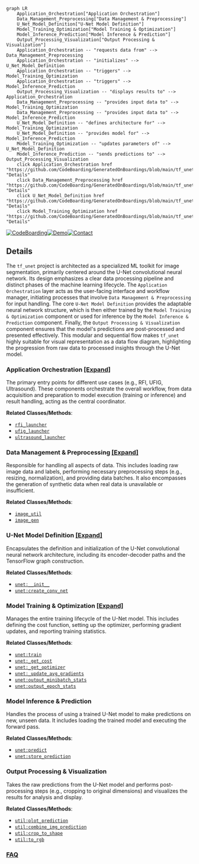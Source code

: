 ```mermaid
graph LR
    Application_Orchestration["Application Orchestration"]
    Data_Management_Preprocessing["Data Management & Preprocessing"]
    U_Net_Model_Definition["U-Net Model Definition"]
    Model_Training_Optimization["Model Training & Optimization"]
    Model_Inference_Prediction["Model Inference & Prediction"]
    Output_Processing_Visualization["Output Processing & Visualization"]
    Application_Orchestration -- "requests data from" --> Data_Management_Preprocessing
    Application_Orchestration -- "initializes" --> U_Net_Model_Definition
    Application_Orchestration -- "triggers" --> Model_Training_Optimization
    Application_Orchestration -- "triggers" --> Model_Inference_Prediction
    Output_Processing_Visualization -- "displays results to" --> Application_Orchestration
    Data_Management_Preprocessing -- "provides input data to" --> Model_Training_Optimization
    Data_Management_Preprocessing -- "provides input data to" --> Model_Inference_Prediction
    U_Net_Model_Definition -- "defines architecture for" --> Model_Training_Optimization
    U_Net_Model_Definition -- "provides model for" --> Model_Inference_Prediction
    Model_Training_Optimization -- "updates parameters of" --> U_Net_Model_Definition
    Model_Inference_Prediction -- "sends predictions to" --> Output_Processing_Visualization
    click Application_Orchestration href "https://github.com/CodeBoarding/GeneratedOnBoardings/blob/main/tf_unet/Application_Orchestration.md" "Details"
    click Data_Management_Preprocessing href "https://github.com/CodeBoarding/GeneratedOnBoardings/blob/main/tf_unet/Data_Management_Preprocessing.md" "Details"
    click U_Net_Model_Definition href "https://github.com/CodeBoarding/GeneratedOnBoardings/blob/main/tf_unet/U_Net_Model_Definition.md" "Details"
    click Model_Training_Optimization href "https://github.com/CodeBoarding/GeneratedOnBoardings/blob/main/tf_unet/Model_Training_Optimization.md" "Details"
```

[![CodeBoarding](https://img.shields.io/badge/Generated%20by-CodeBoarding-9cf?style=flat-square)](https://github.com/CodeBoarding/GeneratedOnBoardings)[![Demo](https://img.shields.io/badge/Try%20our-Demo-blue?style=flat-square)](https://www.codeboarding.org/demo)[![Contact](https://img.shields.io/badge/Contact%20us%20-%20contact@codeboarding.org-lightgrey?style=flat-square)](mailto:contact@codeboarding.org)

## Details

The `tf_unet` project is architected as a specialized ML toolkit for image segmentation, primarily centered around the U-Net convolutional neural network. Its design emphasizes a clear data processing pipeline and distinct phases of the machine learning lifecycle. The `Application Orchestration` layer acts as the user-facing interface and workflow manager, initiating processes that involve `Data Management & Preprocessing` for input handling. The core `U-Net Model Definition` provides the adaptable neural network structure, which is then either trained by the `Model Training & Optimization` component or used for inference by the `Model Inference & Prediction` component. Finally, the `Output Processing & Visualization` component ensures that the model's predictions are post-processed and presented effectively. This modular and sequential flow makes `tf_unet` highly suitable for visual representation as a data flow diagram, highlighting the progression from raw data to processed insights through the U-Net model.

### Application Orchestration [[Expand]](./Application_Orchestration.md)
The primary entry points for different use cases (e.g., RFI, UFIG, Ultrasound). These components orchestrate the overall workflow, from data acquisition and preparation to model execution (training or inference) and result handling, acting as the central coordinator.


**Related Classes/Methods**:

- <a href="https://github.com/jakeret/tf_unet/blob/master/scripts/rfi_launcher.py" target="_blank" rel="noopener noreferrer">`rfi_launcher`</a>
- <a href="https://github.com/jakeret/tf_unet/blob/master/scripts/ufig_launcher.py" target="_blank" rel="noopener noreferrer">`ufig_launcher`</a>
- <a href="https://github.com/jakeret/tf_unet/blob/master/scripts/ultrasound_launcher.py" target="_blank" rel="noopener noreferrer">`ultrasound_launcher`</a>


### Data Management & Preprocessing [[Expand]](./Data_Management_Preprocessing.md)
Responsible for handling all aspects of data. This includes loading raw image data and labels, performing necessary preprocessing steps (e.g., resizing, normalization), and providing data batches. It also encompasses the generation of synthetic data when real data is unavailable or insufficient.


**Related Classes/Methods**:

- <a href="https://github.com/jakeret/tf_unet/blob/master/tf_unet/image_util.py" target="_blank" rel="noopener noreferrer">`image_util`</a>
- <a href="https://github.com/jakeret/tf_unet/blob/master/tf_unet/image_gen.py" target="_blank" rel="noopener noreferrer">`image_gen`</a>


### U-Net Model Definition [[Expand]](./U_Net_Model_Definition.md)
Encapsulates the definition and initialization of the U-Net convolutional neural network architecture, including its encoder-decoder paths and the TensorFlow graph construction.


**Related Classes/Methods**:

- <a href="https://github.com/jakeret/tf_unet/blob/master/tf_unet/unet.py" target="_blank" rel="noopener noreferrer">`unet:__init__`</a>
- <a href="https://github.com/jakeret/tf_unet/blob/master/tf_unet/unet.py" target="_blank" rel="noopener noreferrer">`unet:create_conv_net`</a>


### Model Training & Optimization [[Expand]](./Model_Training_Optimization.md)
Manages the entire training lifecycle of the U-Net model. This includes defining the cost function, setting up the optimizer, performing gradient updates, and reporting training statistics.


**Related Classes/Methods**:

- <a href="https://github.com/jakeret/tf_unet/blob/master/tf_unet/unet.py" target="_blank" rel="noopener noreferrer">`unet:train`</a>
- <a href="https://github.com/jakeret/tf_unet/blob/master/tf_unet/unet.py" target="_blank" rel="noopener noreferrer">`unet:_get_cost`</a>
- <a href="https://github.com/jakeret/tf_unet/blob/master/tf_unet/unet.py" target="_blank" rel="noopener noreferrer">`unet:_get_optimizer`</a>
- <a href="https://github.com/jakeret/tf_unet/blob/master/tf_unet/unet.py" target="_blank" rel="noopener noreferrer">`unet:_update_avg_gradients`</a>
- <a href="https://github.com/jakeret/tf_unet/blob/master/tf_unet/unet.py" target="_blank" rel="noopener noreferrer">`unet:output_minibatch_stats`</a>
- <a href="https://github.com/jakeret/tf_unet/blob/master/tf_unet/unet.py" target="_blank" rel="noopener noreferrer">`unet:output_epoch_stats`</a>


### Model Inference & Prediction
Handles the process of using a trained U-Net model to make predictions on new, unseen data. It includes loading the trained model and executing the forward pass.


**Related Classes/Methods**:

- <a href="https://github.com/jakeret/tf_unet/blob/master/tf_unet/unet.py" target="_blank" rel="noopener noreferrer">`unet:predict`</a>
- <a href="https://github.com/jakeret/tf_unet/blob/master/tf_unet/unet.py" target="_blank" rel="noopener noreferrer">`unet:store_prediction`</a>


### Output Processing & Visualization
Takes the raw predictions from the U-Net model and performs post-processing steps (e.g., cropping to original dimensions) and visualizes the results for analysis and display.


**Related Classes/Methods**:

- <a href="https://github.com/jakeret/tf_unet/blob/master/tf_unet/util.py" target="_blank" rel="noopener noreferrer">`util:plot_prediction`</a>
- <a href="https://github.com/jakeret/tf_unet/blob/master/tf_unet/util.py" target="_blank" rel="noopener noreferrer">`util:combine_img_prediction`</a>
- <a href="https://github.com/jakeret/tf_unet/blob/master/tf_unet/util.py" target="_blank" rel="noopener noreferrer">`util:crop_to_shape`</a>
- <a href="https://github.com/jakeret/tf_unet/blob/master/tf_unet/util.py" target="_blank" rel="noopener noreferrer">`util:to_rgb`</a>




### [FAQ](https://github.com/CodeBoarding/GeneratedOnBoardings/tree/main?tab=readme-ov-file#faq)